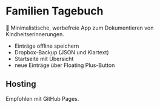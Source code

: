 # Familien Tagebuch

🌿 Minimalistische, werbefreie App zum Dokumentieren von Kindheitserinnerungen.

- Einträge offline speichern
- Dropbox-Backup (JSON und Klartext)
- Startseite mit Übersicht
- neue Einträge über Floating Plus-Button

## Hosting
Empfohlen mit GitHub Pages.
